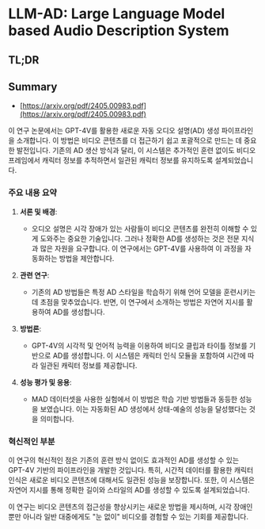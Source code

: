 # LLM-AD: Large Language Model based Audio Description System
## TL;DR
## Summary
- [https://arxiv.org/pdf/2405.00983.pdf](https://arxiv.org/pdf/2405.00983.pdf)

이 연구 논문에서는 GPT-4V를 활용한 새로운 자동 오디오 설명(AD) 생성 파이프라인을 소개합니다. 이 방법은 비디오 콘텐츠를 더 접근하기 쉽고 포괄적으로 만드는 데 중요한 발전입니다. 기존의 AD 생산 방식과 달리, 이 시스템은 추가적인 훈련 없이도 비디오 프레임에서 캐릭터 정보를 추적하면서 일관된 캐릭터 정보를 유지하도록 설계되었습니다.

### 주요 내용 요약

1. **서론 및 배경**:
   - 오디오 설명은 시각 장애가 있는 사람들이 비디오 콘텐츠를 완전히 이해할 수 있게 도와주는 중요한 기술입니다. 그러나 정확한 AD를 생성하는 것은 전문 지식과 많은 자원을 요구합니다. 이 연구에서는 GPT-4V를 사용하여 이 과정을 자동화하는 방법을 제안합니다.

2. **관련 연구**:
   - 기존의 AD 방법들은 특정 AD 스타일을 학습하기 위해 언어 모델을 훈련시키는 데 초점을 맞추었습니다. 반면, 이 연구에서 소개하는 방법은 자연어 지시를 활용하여 AD를 생성합니다.

3. **방법론**:
   - GPT-4V의 시각적 및 언어적 능력을 이용하여 비디오 클립과 타이틀 정보를 기반으로 AD를 생성합니다. 이 시스템은 캐릭터 인식 모듈을 포함하여 시간에 따라 일관된 캐릭터 정보를 제공합니다.

4. **성능 평가 및 응용**:
   - MAD 데이터셋을 사용한 실험에서 이 방법은 학습 기반 방법들과 동등한 성능을 보였습니다. 이는 자동화된 AD 생성에서 상태-예술의 성능을 달성했다는 것을 의미합니다.

### 혁신적인 부분
이 연구의 혁신적인 점은 기존의 훈련 방식 없이도 효과적인 AD를 생성할 수 있는 GPT-4V 기반의 파이프라인을 개발한 것입니다. 특히, 시간적 데이터를 활용한 캐릭터 인식은 새로운 비디오 콘텐츠에 대해서도 일관된 성능을 보장합니다. 또한, 이 시스템은 자연어 지시를 통해 정확한 길이와 스타일의 AD를 생성할 수 있도록 설계되었습니다.

이 연구는 비디오 콘텐츠의 접근성을 향상시키는 새로운 방법을 제시하며, 시각 장애인 뿐만 아니라 일반 대중에게도 "눈 없이" 비디오를 경험할 수 있는 기회를 제공합니다.